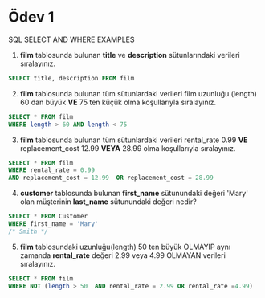 # Ödev 1
SQL SELECT AND WHERE EXAMPLES
1. **film** tablosunda bulunan **title** ve **description** sütunlarındaki verileri sıralayınız.
```sql
SELECT title, description FROM film
```
2. **film** tablosunda bulunan tüm sütunlardaki verileri film uzunluğu (length) 60 dan büyük **VE** 75 ten küçük olma koşullarıyla sıralayınız.
```sql
SELECT * FROM film
WHERE length > 60 AND length < 75
```
3. **film** tablosunda bulunan tüm sütunlardaki verileri rental_rate 0.99 **VE** replacement_cost 12.99 **VEYA** 28.99 olma koşullarıyla sıralayınız.
```sql
SELECT * FROM film
WHERE rental_rate = 0.99 
AND replacement_cost = 12.99  OR replacement_cost = 28.99
```
4. **customer** tablosunda bulunan **first_name** sütunundaki değeri 'Mary' olan müşterinin **last_name** sütunundaki değeri nedir?
```sql
SELECT * FROM Customer
WHERE first_name = 'Mary'
/* Smith */
```
5. **film** tablosundaki uzunluğu(length) 50 ten büyük OLMAYIP aynı zamanda **rental_rate** değeri 2.99 veya 4.99 OLMAYAN verileri sıralayınız.
```sql
SELECT * FROM film
WHERE NOT (length > 50  AND rental_rate = 2.99 OR rental_rate =4.99)
```
